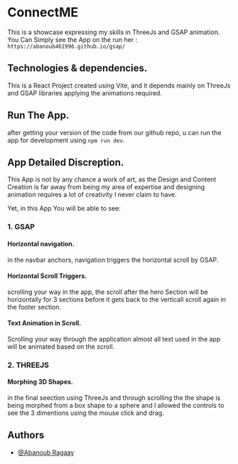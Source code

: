 # ConnectME

This is a showcase expressing my skills in ThreeJs and GSAP animation.
You Can Simply see the App on the run her :
`https://abanoub461996.github.io/gsap/`

## Technologies & dependencies.

This is a React Project created using Vite, and it depends mainly on ThreeJs and GSAP libraries applying the animations required.

## Run The App.

after getting your version of the code from our github repo, u can run the app for development using `npm run dev`.

## App Detailed Discreption.

This App is not by any chance a work of art, as the Design and Content Creation is far away from being my area of expertise and designing animation requires a lot of creativity I never claim to have.

Yet, in this App You will be able to see:

### 1. GSAP

#### Horizontal navigation.

in the navbar anchors, navigation triggers the horizontal scroll by GSAP.

#### Horizontal Scroll Triggers.

scrolling your way in the app, the scroll after the hero Section will be horizontally for 3 sections before it gets back to the verticall scroll again in the footer section.

#### Text Animation in Scroll.

Scrolling your way through the application almost all text used in the app will be animated based on the scroll.

### 2. THREEJS

#### Morphing 3D Shapes.

in the final seection using ThreeJs and through scrolling the the shape is being morphed from a box shape to a sphere and I allowed the controls to see the 3 dimentions using the mouse click and drag.

## Authors

- [@Abanoub Ragaay](https://github.com/Abanoub461996)
